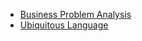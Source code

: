 * [Business Problem Analysis](business-problem-analysis.md)
* [Ubiquitous Language](ubiquitous-language.md)